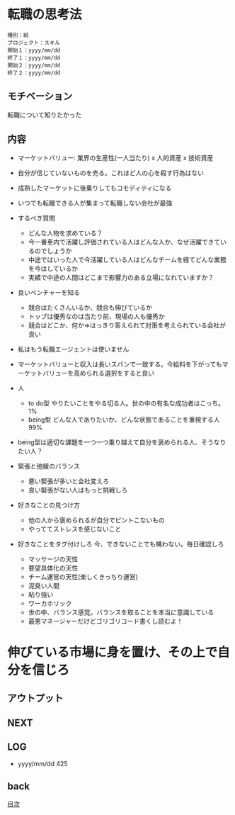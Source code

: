 # 転職の思考法

    種別：紙
    プロジェクト：スキル
    開始１：yyyy/mm/dd
    終了１：yyyy/mm/dd
    開始２：yyyy/mm/dd
    終了２：yyyy/mm/dd

## モチベーション
転職について知りたかった

## 内容
* マーケットバリュー: 業界の生産性(一人当たり) x 人的資産 x 技術資産

* 自分が信じていないものを売る。これほど人の心を殺す行為はない
*  成熟したマーケットに後乗りしてもコモディティになる
* いつでも転職できる人が集まって転職しない会社が最強
* するべき質問
  * どんな人物を求めている？
  * 今一番車内で活躍し評価されている人はどんな人か、なぜ活躍できているのでしょうか
  * 中途ではいった人で今活躍している人はどんなチームを経てどんな業務を今はしているか
  * 実績で中途の人間はどこまで影響力のある立場になれていますか？
* 良いベンチャーを知る
  * 競合はたくさんいるか、競合も伸びているか
  * トップは優秀なのは当たり前、現場の人も優秀か
  * 競合はどこか、何か=>はっきり答えられて対策を考えられている会社が良い
* 私はもう転職エージェントは使いません
* マーケットバリューと収入は長いスパンで一致する。今給料を下がってもマーケットバリューを高められる選択をすると良い
* 人
  * to do型 やりたいことをやる切る人。世の中の有名な成功者はこっち。1%
  * being型 どんな人でありたいか、どんな状態であることを重視する人 99%
* being型は適切な課題を一つ一つ乗り越えて自分を褒められる人、そうなりたい人？
* 緊張と弛緩のバランス
  * 悪い緊張が多いと会社変えろ
  * 良い緊張がない人はもっと挑戦しろ
* 好きなことの見つけ方
  * 他の人から褒められるが自分でピントこないもの
  * やっててストレスを感じないこと
* 好きなことをタグ付けしろ
  今、できないことでも構わない。毎日確認しろ
  * マッサージの天性
  * 要望具体化の天性
  * チーム運営の天性(楽しくきっちり運営)
  * 泥臭い人間
  * 粘り強い
  * ワーカホリック
  * 世の中、バランス感覚。バランスを取ることを本当に意識している
  * 最悪マネージャーだけどゴリゴリコード書くし読むよ！

# 伸びている市場に身を置け、その上で自分を信じろ


## アウトプット


## NEXT

## LOG

- yyyy/mm/dd 425

## back

[目次](../README.md)

